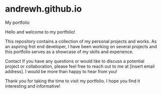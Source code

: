 # andrewh.github.io
My portfolio

Hello and welcome to my portfolio!

This repository contains a collection of my personal projects and works. As an aspiring frot end developer, I have been working on several projects and this portfolio serves as a showcase of my skills and experience.

Contact
If you have any questions or would like to discuss a potential project or collaboration, please feel free to reach out to me at [insert email address]. I would be more than happy to hear from you!

Thank you for taking the time to visit my portfolio. I hope you find it interesting and informative!
